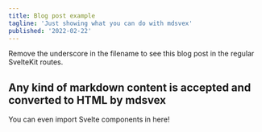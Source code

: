 ```yaml
---
title: Blog post example
tagline: 'Just showing what you can do with mdsvex'
published: '2022-02-22'
---
```


Remove the underscore in the filename to see this blog post in the regular SvelteKit routes.

## Any kind of markdown content is accepted and converted to HTML by mdsvex

You can even import Svelte components in here!
